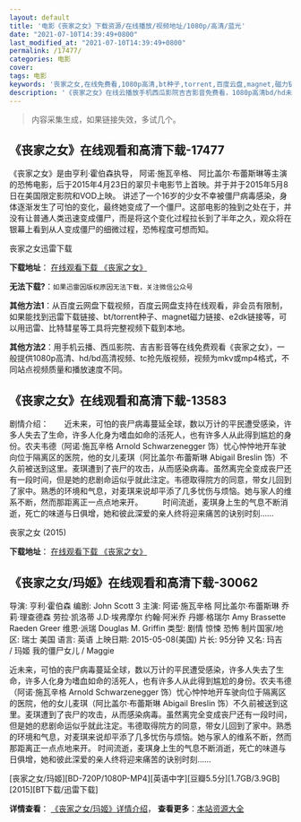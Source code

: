 ```yaml
---
layout: default
title: '电影《丧家之女》下载资源/在线播放/视频地址/1080p/高清/蓝光'
date: "2021-07-10T14:39:49+0800"
last_modified_at: "2021-07-10T14:39:49+0800"
permalink: /17477/
categories: 电影
cover:
tags: 电影
keywords: '丧家之女,在线免费看,1080p高清,bt种子,torrent,百度云盘,magnet,磁力链,迅雷下载资源'
description: '《丧家之女》在线云播放手机西瓜影院吉吉影音免费看，1080p高清bd/hd未删减完整版和tc抢先枪版，mkv/mp4格式，附带bt/torrent种子、magnet/磁力链、百度云盘、网盘资源迅雷下载链接'
---
```


>内容采集生成，如果链接失效，多试几个。


## 《丧家之女》在线观看和高清下载-17477

《丧家之女》是由亨利·霍伯森执导， 阿诺·施瓦辛格、 阿比盖尔·布蕾斯琳等主演的恐怖电影，后于2015年4月23日的翠贝卡电影节上首映。并于并于2015年5月8日在美国限定影院和VOD上映。     讲述了一个16岁的少女不幸被僵尸病毒感染，身体逐渐发生了可怕的变化，最终她变成了一个僵尸。这部电影的独到之处在于，并没有让普通人类迅速变成僵尸，而是将这个变化过程拉长到了半年之久，观众将在银幕上看到从人变成僵尸的细微过程，恐怖程度可想而知。


丧家之女迅雷下载

**下载地址**： [在线观看下载 《丧家之女》](https://www.993dy.com//vod-detail-id-30906.html) 


**无法下载?**：`如果迅雷因版权原因无法下载，关注微信公众号 `

**其他方法1**：从百度云网盘下载视频，百度云网盘支持在线观看，非会员有限制，如果能找到迅雷下载链接、bt/torrent种子、magnet磁力链接、e2dk链接等，可以用迅雷、比特彗星等工具将完整视频下载到本地。

**其他方法2**：用手机云播、西瓜影院、吉吉影音等在线免费观看《丧家之女》，一般提供1080p高清、hd/bd高清视频、tc抢先版视频，视频为mkv或mp4格式，不同站点视频质量和播放速度不同。


## 《丧家之女》在线观看和高清下载-13583

剧情介绍：　　近未来，可怕的丧尸病毒蔓延全球，数以万计的平民遭受感染，许多人失去了生命，许多人化身为嗜血如命的活死人，也有许多人从此得到尴尬的身份。农夫韦德（阿诺·施瓦辛格 Arnold Schwarzenegger 饰）忧心忡忡地开车驶向位于隔离区的医院，他的女儿麦琪（阿比盖尔·布蕾斯琳 Abigail Breslin 饰）不久前被送到这里。麦琪遭到了丧尸的攻击，从而感染病毒。虽然离完全变成丧尸还有一段时间，但是她的悲剧命运似乎就此注定。韦德取得院方的同意，带女儿回到了家中。熟悉的环境和气息，对麦琪来说却平添了几多忧伤与烦恼。她与家人的维系不断，然而那距离正一点点地来开。   　　时间流逝，麦琪身上生的气息不断消逝，死亡的味道与日俱增，她和彼此深爱的亲人终将迎来痛苦的诀别时刻……


丧家之女 (2015)

**下载地址**： [在线观看下载 《丧家之女》](https://www.btbtdy.me/btdy/dy505.html) 


## 《丧家之女/玛姬》在线观看和高清下载-30062

导演: 亨利·霍伯森 编剧: John Scott 3 主演: 阿诺·施瓦辛格 阿比盖尔·布蕾斯琳 乔莉·理查德森 劳拉·凯洛蒂 J.D·埃弗摩尔 约翰·阿米乔 丹娜·格瑞尔 Amy Brassette Raeden Greer 维恩·派瑞 Douglas M. Griffin 类型: 剧情 惊悚 恐怖 制片国家/地区: 瑞士 美国 语言: 英语 上映日期: 2015-05-08(美国) 片长: 95分钟 又名: 玛吉 / 玛姬 我的僵尸女儿 / Maggie

近未来，可怕的丧尸病毒蔓延全球，数以万计的平民遭受感染，许多人失去了生命，许多人化身为嗜血如命的活死人，也有许多人从此得到尴尬的身份。农夫韦德（阿诺·施瓦辛格 Arnold Schwarzenegger 饰）忧心忡忡地开车驶向位于隔离区的医院，他的女儿麦琪（阿比盖尔·布蕾斯琳 Abigail Breslin 饰）不久前被送到这里。麦琪遭到了丧尸的攻击，从而感染病毒。虽然离完全变成丧尸还有一段时间，但是她的悲剧命运似乎就此注定。韦德取得院方的同意，带女儿回到了家中。熟悉的环境和气息，对麦琪来说却平添了几多忧伤与烦恼。她与家人的维系不断，然而那距离正一点点地来开。 时间流逝，麦琪身上生的气息不断消逝，死亡的味道与日俱增，她和彼此深爱的亲人终将迎来痛苦的诀别时刻……


[丧家之女/玛姬][BD-720P/1080P-MP4][英语中字][豆瓣5.5分][1.7GB/3.9GB][2015][BT下载/迅雷下载]

**详情查看**： [《丧家之女/玛姬》详情介绍](/movie/30062/)， **查看更多**：[本站资源大全](/movie/t/all/)

